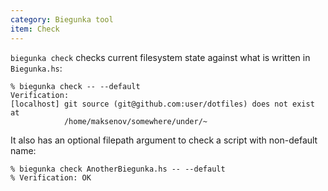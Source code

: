 ```yaml
---
category: Biegunka tool
item: Check
---
```


`biegunka check` checks current filesystem state against what is written in `Biegunka.hs`:

```shell
% biegunka check -- --default
Verification:
[localhost] git source (git@github.com:user/dotfiles) does not exist at
            /home/maksenov/somewhere/under/~
```

It also has an optional filepath argument to check a script with non-default name:

```shell
% biegunka check AnotherBiegunka.hs -- --default
% Verification: OK
```
